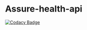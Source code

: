 # Assure-health-api

[![Codacy Badge](https://api.codacy.com/project/badge/Grade/13ef79d6f88346eaae760a4429db929e)](https://app.codacy.com/gh/Extremophile-ai/Assure-health-api?utm_source=github.com&utm_medium=referral&utm_content=Extremophile-ai/Assure-health-api&utm_campaign=Badge_Grade)